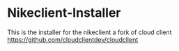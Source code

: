 # Nikeclient-Installer

This is the installer for the nikeclient a fork of cloud client https://github.com/cloudclientdev/cloudclient
